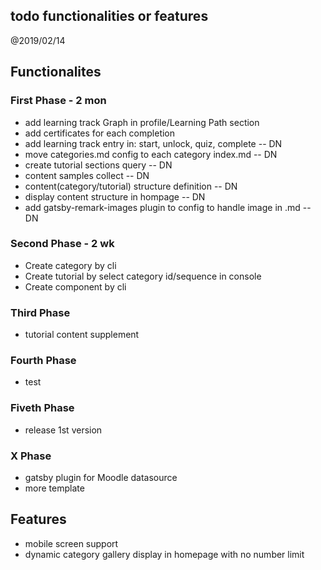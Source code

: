 todo functionalities or features
------------

@2019/02/14


## Functionalites

### First Phase - 2 mon
* add learning track Graph in profile/Learning Path section
* add certificates for each completion
* add learning track entry in: start, unlock, quiz, complete  -- DN
* move categories.md config to each category index.md  -- DN
* create tutorial sections query  -- DN
* content samples collect  --  DN
* content(category/tutorial) structure definition  -- DN
* display content structure in hompage  -- DN
* add gatsby-remark-images plugin to config to handle image in .md  -- DN

### Second Phase - 2 wk
* Create category by cli
* Create tutorial by select category id/sequence in console
* Create component by cli

### Third Phase
* tutorial content supplement 

### Fourth Phase
* test

### Fiveth Phase
* release 1st version

### X Phase
* gatsby plugin for Moodle datasource
* more template

## Features

* mobile screen support
* dynamic category gallery display in homepage with no number limit
